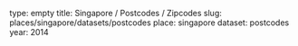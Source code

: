 type: empty
title: Singapore / Postcodes / Zipcodes
slug: places/singapore/datasets/postcodes
place: singapore
dataset: postcodes
year: 2014

